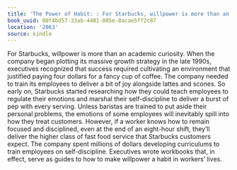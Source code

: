 ```yaml
---
title: 'The Power of Habit: : For Starbucks, willpower is more than an academic curiosity.…'
book_uuid: 00f4bd57-33ab-4481-805e-8acae5ff2c87
location: '2063'
source: kindle
---
```


For Starbucks, willpower is more than an academic curiosity. When the company began plotting its massive growth strategy in the late 1990s, executives recognized that success required cultivating an environment that justified paying four dollars for a fancy cup of coffee. The company needed to train its employees to deliver a bit of joy alongside lattes and scones. So early on, Starbucks started researching how they could teach employees to regulate their emotions and marshal their self-discipline to deliver a burst of pep with every serving. Unless baristas are trained to put aside their personal problems, the emotions of some employees will inevitably spill into how they treat customers. However, if a worker knows how to remain focused and disciplined, even at the end of an eight-hour shift, they’ll deliver the higher class of fast food service that Starbucks customers expect. The company spent millions of dollars developing curriculums to train employees on self-discipline. Executives wrote workbooks that, in effect, serve as guides to how to make willpower a habit in workers’ lives.